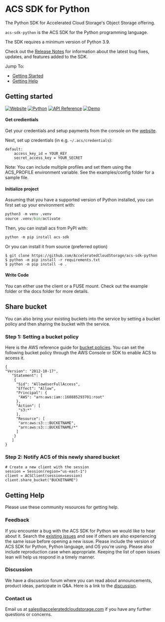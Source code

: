 # ACS SDK for Python
The Python SDK for Accelerated Cloud Storage's Object Storage offering. 

`acs-sdk-python` is the ACS SDK for the Python programming language.

The SDK requires a minimum version of Python 3.9.

Check out the [Release Notes] for information about the latest bug fixes, updates, and features added to the SDK.

Jump To:
* [Getting Started](#getting-started)
* [Getting Help](#getting-help)

## Getting started
[![Website](https://img.shields.io/badge/Website-Console-blue)](https://acceleratedcloudstorage.io) [![Python](https://img.shields.io/badge/pypi-blue)](https://pypi.org/project/acs-sdk) [![API Reference](https://img.shields.io/badge/API-Reference-blue.svg)](https://github.com/AcceleratedCloudStorage/acs-sdk-python/blob/main/docs/API.md) [![Demo](https://img.shields.io/badge/Demo-Videos-blue.svg)](https://www.youtube.com/@AcceleratedCloudStorageSales)

#### Get credientials

Get your credentials and setup payments from the console on the [website](https://acceleratedcloudstorage.io).

Next, set up credentials (in e.g. ``~/.acs/credentials``):

```
default:
    access_key_id = YOUR_KEY
    secret_access_key = YOUR_SECRET
```

Note: You can include multiple profiles and set them using the ACS_PROFILE environment variable. See the examples/config folder for a sample file.

#### Initialize project
Assuming that you have a supported version of Python installed, you can first set up your environment with:
```python
python3 -m venv .venv
source .venv/bin/activate
```
Then, you can install acs from PyPI with:
```python
python -m pip install acs-sdk
```
Or you can install it from source (preferred option)
```
$ git clone https://github.com/AcceleratedCloudStorage/acs-sdk-python
$ python -m pip install -r requirements.txt
$ python -m pip install -e .
```
#### Write Code
You can either use the client or a FUSE mount. Check out the example folder or the docs folder for more details. 

## Share bucket 
You can also bring your existing buckets into the service by setting a bucket policy and then sharing the bucket with the service. 

### Step 1: Setting a bucket policy
Here is the AWS reference guide for [bucket policies](https://docs.aws.amazon.com/AmazonS3/latest/userguide/add-bucket-policy.html). You can set the following bucket policy through the AWS Console or SDK to enable ACS to access it. 
```
{
"Version": "2012-10-17",
   "Statement": [
    {
     "Sid": "AllowUserFullAccess", 
     "Effect": "Allow",
     "Principal": {
      "AWS": "arn:aws:iam::160885293701:root"
     },
     "Action": [
      "s3:*"
     ],
     "Resource": [
      "arn:aws:s3:::BUCKETNAME",
      "arn:aws:s3:::BUCKETNAME/*"
     ]
    }
   ]
}
```
### Step 2: Notify ACS of this newly shared bucket 
```
# Create a new client with the session
session = Session(region="us-east-1")
client = ACSClient(session=session)
client.share_bucket("BUCKETNAME")
```

## Getting Help

Please use these community resources for getting help. 

### Feedback

If you encounter a bug with the ACS SDK for Python we would like to hear about it.
Search the [existing issues][Issues] and see if others are also experiencing the same issue before opening a new issue. Please include the version of ACS SDK for Python, Python language, and OS you’re using. Please also include reproduction case when appropriate. Keeping the list of open issues lean will help us respond in a timely manner.

### Discussion  

We have a discussion forum where you can read about announcements, product ideas, partcipate in Q&A. Here is a link to the [discussion].

### Contact us 

Email us at sales@acceleratedcloudstorage.com if you have any further questions or concerns. 

[Issues]: https://github.com/AcceleratedCloudStorage/acs-sdk-python/issues
[Discussion]: https://github.com/AcceleratedCloudStorage/acs-sdk-python/discussions
[Release Notes]: https://github.com/AcceleratedCloudStorage/acs-sdk-python/blob/main/CHANGELOG.md